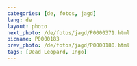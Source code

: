 ```yaml
---
categories: [de, fotos, jagd]
lang: de
layout: photo
next_photo: /de/fotos/jagd/P0000371.html
picname: P0000183
prev_photo: /de/fotos/jagd/P0000180.html
tags: [Dead Leopard, Ingo]
---
```

